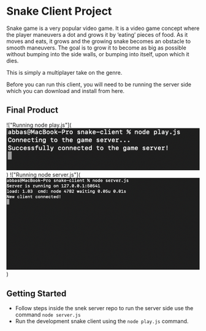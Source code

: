 # Snake Client Project

Snake game is a very popular video game. It is a video game concept where the player maneuvers a dot and grows it by ‘eating’ pieces of food. As it moves and eats, it grows and the growing snake becomes an obstacle to smooth maneuvers. The goal is to grow it to become as big as possible without bumping into the side walls, or bumping into itself, upon which it dies.

This is simply a multiplayer take on the genre.

Before you can run this client, you will need to be running the server side which you can download and install from here. 

## Final Product

!["Running node play.js"](![alt text](play.png))
!["Running node server.js"](![alt text](server.png))


## Getting Started

- Follow steps inside the snek server repo to run the server side use the command `node server.js`
- Run the development snake client using the `node play.js` command.
